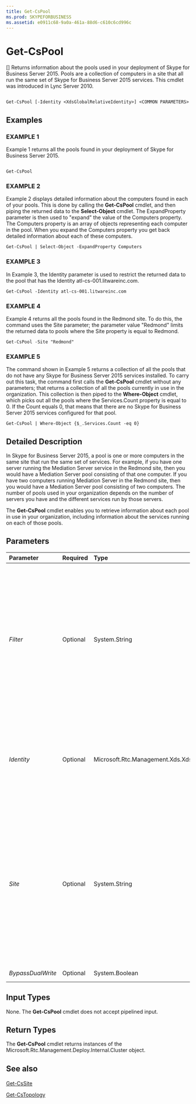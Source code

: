 ```yaml
---
title: Get-CsPool
ms.prod: SKYPEFORBUSINESS
ms.assetid: e0911c68-9a0a-461a-88d6-c610c6cd996c
---
```



# Get-CsPool
[]
Returns information about the pools used in your deployment of Skype for Business Server 2015. Pools are a collection of computers in a site that all run the same set of Skype for Business Server 2015 services. This cmdlet was introduced in Lync Server 2010.
  
    
    


```

Get-CsPool [-Identity <XdsGlobalRelativeIdentity>] <COMMON PARAMETERS>

```


## Examples


  
    
    

### EXAMPLE 1

Example 1 returns all the pools found in your deployment of Skype for Business Server 2015.
  
    
    

```

Get-CsPool
```


### EXAMPLE 2

Example 2 displays detailed information about the computers found in each of your pools. This is done by calling the **Get-CsPool** cmdlet, and then piping the returned data to the **Select-Object** cmdlet. The ExpandProperty parameter is then used to "expand" the value of the Computers property. The Computers property is an array of objects representing each computer in the pool. When you expand the Computers property you get back detailed information about each of these computers.
  
    
    

```
Get-CsPool | Select-Object -ExpandProperty Computers
```


### EXAMPLE 3

In Example 3, the Identity parameter is used to restrict the returned data to the pool that has the Identity atl-cs-001.litwareinc.com.
  
    
    

```
Get-CsPool -Identity atl-cs-001.litwareinc.com
```


### EXAMPLE 4

Example 4 returns all the pools found in the Redmond site. To do this, the command uses the Site parameter; the parameter value "Redmond" limits the returned data to pools where the Site property is equal to Redmond.
  
    
    

```
Get-CsPool -Site "Redmond"
```


### EXAMPLE 5

The command shown in Example 5 returns a collection of all the pools that do not have any Skype for Business Server 2015 services installed. To carry out this task, the command first calls the **Get-CsPool** cmdlet without any parameters; that returns a collection of all the pools currently in use in the organization. This collection is then piped to the **Where-Object** cmdlet, which picks out all the pools where the Services.Count property is equal to 0. If the Count equals 0, that means that there are no Skype for Business Server 2015 services configured for that pool.
  
    
    

```
Get-CsPool | Where-Object {$_.Services.Count -eq 0}
```


## Detailed Description

In Skype for Business Server 2015, a pool is one or more computers in the same site that run the same set of services. For example, if you have one server running the Mediation Server service in the Redmond site, then you would have a Mediation Server pool consisting of that one computer. If you have two computers running Mediation Server in the Redmond site, then you would have a Mediation Server pool consisting of two computers. The number of pools used in your organization depends on the number of servers you have and the different services run by those servers.
  
    
    
The **Get-CsPool** cmdlet enables you to retrieve information about each pool in use in your organization, including information about the services running on each of those pools.
  
    
    

## Parameters



|**Parameter**|**Required**|**Type**|**Description**|
|:-----|:-----|:-----|:-----|
| _Filter_ <br/> |Optional  <br/> |System.String  <br/> |Enables you to use wildcards when specifying the Identity of the pool (or pools) to be returned. For example, this syntax returns all the pools that have an Identity that ends with the string value ".fabrikam.com":  <br/>  `-Filter "*.fabrikam.com"` <br/> Note that you cannot use both the Filter and the Identity parameters in the same command.  <br/> |
| _Identity_ <br/> |Optional  <br/> |Microsoft.Rtc.Management.Xds.XdsGlobalRelativeIdentity  <br/> |Fully qualified domain name (FQDN) of the pool to be returned. For example:  <br/>  `-Identity atl-cs-001.litwareinc.com` <br/> If this parameter is not present, then all the pools in your organization will be returned.  <br/> |
| _Site_ <br/> |Optional  <br/> |System.String  <br/> |Returns all the pools found on the specified site. The site in question should be referenced using the site's DisplayName (for example, Redmond) rather than the site Identity (for example, site:Redmond). For example:  <br/>  `-Site "Redmond"` <br/> You can retrieve the display names for your sites by running this command:  <br/>  `Get-CsSite | Select-Object Identity, DisplayName` <br/> |
| _BypassDualWrite_ <br/> |Optional  <br/> |System.Boolean  <br/> |PARAMVALUE: $true | $false  <br/> |
   

## Input Types

None. The **Get-CsPool** cmdlet does not accept pipelined input.
  
    
    

## Return Types

The **Get-CsPool** cmdlet returns instances of the Microsoft.Rtc.Management.Deploy.Internal.Cluster object.
  
    
    

## See also


#### 


  
    
    
 [Get-CsSite](get-cssite.md)
  
    
    
 [Get-CsTopology](get-cstopology.md)

